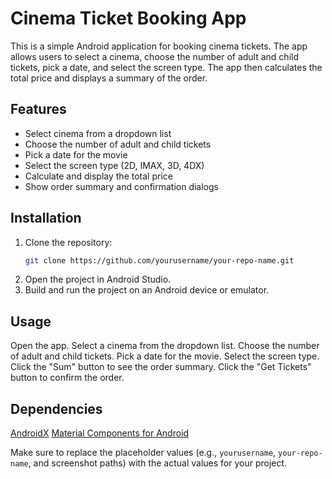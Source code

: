 # Cinema Ticket Booking App

This is a simple Android application for booking cinema tickets. The app allows users to select a cinema, choose the number of adult and child tickets, pick a date, and select the screen type. The app then calculates the total price and displays a summary of the order.

## Features

- Select cinema from a dropdown list
- Choose the number of adult and child tickets
- Pick a date for the movie
- Select the screen type (2D, IMAX, 3D, 4DX)
- Calculate and display the total price
- Show order summary and confirmation dialogs

## Installation

1. Clone the repository:
   ```sh
   git clone https://github.com/yourusername/your-repo-name.git
2. Open the project in Android Studio.
3. Build and run the project on an Android device or emulator.

## Usage
Open the app.
Select a cinema from the dropdown list.
Choose the number of adult and child tickets.
Pick a date for the movie.
Select the screen type.
Click the "Sum" button to see the order summary.
Click the "Get Tickets" button to confirm the order.
## Dependencies
[AndroidX](https://developer.android.com/jetpack/androidx)
[Material Components for Android](https://m2.material.io/develop/android)

Make sure to replace the placeholder values (e.g., `yourusername`, `your-repo-name`, and screenshot paths) with the actual values for your project.
